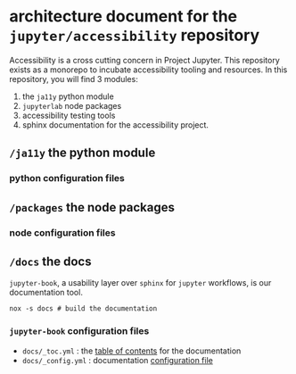 # architecture document for the `jupyter/accessibility` repository

Accessibility is a cross cutting concern in Project Jupyter. This repository exists as a monorepo to incubate accessibility tooling and resources. In this repository, you will find 3 modules:

1. the `ja11y` python module
2. `jupyterlab` node packages
3. accessibility testing tools
4. sphinx documentation for the accessibility project.

## `/ja11y` the python module

### python configuration files

## `/packages` the node packages

### node configuration files

## `/docs` the docs

`jupyter-book`, a usability layer over `sphinx` for `jupyter` workflows, is our documentation tool.

    nox -s docs # build the documentation

### `jupyter-book` configuration files

* `docs/_toc.yml`
: the [table of contents](https://jupyterbook.org/customize/toc.html "documentation for the table of contents")  for the documentation
* `docs/_config.yml`
: documentation [configuration file](https://jupyterbook.org/customize/config.html)
